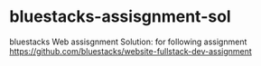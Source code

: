 # bluestacks-assisgnment-sol
bluestacks Web assisgnment Solution: for following assignment https://github.com/bluestacks/website-fullstack-dev-assignment
